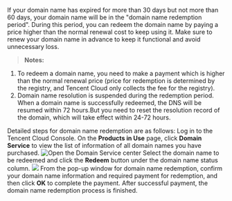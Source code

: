 If your domain name has expired for more than 30 days but not more than 60 days, your domain name will be in the "domain name redemption period". During this period, you can redeem the domain name by paying a price higher than the normal renewal cost to keep using it. Make sure to renew your domain name in advance to keep it functional and avoid unnecessary loss.
>**Notes:**
1. To redeem a domain name, you need to make a payment which is higher than the normal renewal price (price for redemption is determined by the registry, and Tencent Cloud only collects the fee for the registry).
2. Domain name resolution is suspended during the redemption period. When a domain name is successfully redeemed, the DNS will be resumed within 72 hours.But you need to reset the resolution record of the domain, which will take effect within 24-72 hours.

Detailed steps for domain name redemption are as follows:
Log in to the Tencent Cloud Console. On the **Products in Use** page, click **Domain Service** to view the list of information of all domain names you have purchased.
![Open the Domain Service center](https://main.qcloudimg.com/raw/874acea6398562bd7c5cab9d847c2192.png)
Select the domain name to be redeemed and click the **Redeem** button under the domain name status column.
![](//mc.qcloudimg.com/static/img/3d72d49c84a00e267c1b45f36c6d3533/image.png)
From the pop-up window for domain name redemption, confirm your domain name information and required payment for redemption, and then click **OK** to complete the payment. After successful payment, the domain name redemption process is finished.




